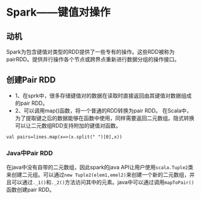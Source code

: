 # Spark——键值对操作

## 动机 
Spark为包含键值对类型的RDD提供了一些专有的操作。这些RDD被称为pairRDD。提供并行操作各个节点或跨界点重新进行数据分组的操作接口。 

## 创建Pair RDD 

* 1、在sprk中，很多存储键值对的数据在读取时直接返回由其键值对数据组成的pair RDD。 
* 2、可以调用map()函数，将一个普通的RDD转换为pair RDD。 
在Scala中，为了提取键之后的数据能够在函数中使用，同样需要返回二元数组。隐式转换可以让二元数组RDD支持附加的键值对函数。

```
val pairs=lines.map(x=>(x.split(" ")[0],x))
```

### Java中Pair RDD

在java中没有自带的二元数组，因此spark的java API让用户使用`scala.Tuple2`类来创建二元组。可以通过`new Tuple2(elem1,emel2)`来创建一个新的二元数组，并且可以通过`._1()`和`._2()`方法访问其中的元素。java中可以通过调用`mapToPair()`函数创建pair RDD。





